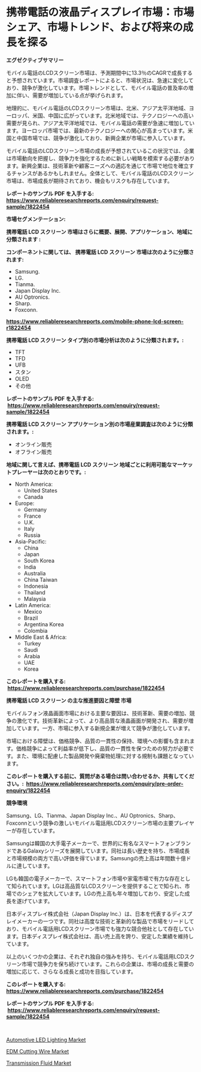 <p><h1>携帯電話の液晶ディスプレイ市場：市場シェア、市場トレンド、および将来の成長を探る</h1></p><p><strong>エグゼクティブサマリー</strong></p>
<p><p>モバイル電話のLCDスクリーン市場は、予測期間中に13.3％のCAGRで成長すると予想されています。市場調査レポートによると、市場状況は、急速に変化しており、競争が激化しています。市場トレンドとして、モバイル電話の普及率の増加に伴い、需要が増加している点が挙げられます。</p><p>地理的に、モバイル電話のLCDスクリーン市場は、北米、アジア太平洋地域、ヨーロッパ、米国、中国に広がっています。北米地域では、テクノロジーへの高い需要が見られ、アジア太平洋地域では、モバイル電話の需要が急速に増加しています。ヨーロッパ市場では、最新のテクノロジーへの関心が高まっています。米国と中国市場では、競争が激化しており、新興企業が市場に参入しています。</p><p>モバイル電話のLCDスクリーン市場の成長が予想されているこの状況では、企業は市場動向を把握し、競争力を強化するために新しい戦略を模索する必要があります。新興企業は、技術革新や顧客ニーズへの適応を通じて市場で地位を確立するチャンスがあるかもしれません。全体として、モバイル電話のLCDスクリーン市場は、市場成長が期待されており、機会もリスクも存在しています。</p></p>
<p><strong>レポートのサンプル PDF を入手する: <a href="https://www.reliableresearchreports.com/enquiry/request-sample/1822454">https://www.reliableresearchreports.com/enquiry/request-sample/1822454</a></strong></p>
<p><strong>市場セグメンテーション:</strong></p>
<p><strong> 携帯電話 LCD スクリーン 市場はさらに概要、展開、アプリケーション、地域に分類されます :</strong></p>
<p><strong>コンポーネントに関しては、 携帯電話 LCD スクリーン 市場は次のように分類されます: &nbsp;</strong></p>
<p><ul><li>Samsung.</li><li>LG.</li><li>Tianma.</li><li>Japan Display Inc.</li><li>AU Optronics.</li><li>Sharp.</li><li>Foxconn.</li></ul></p>
<p><strong><a href="https://www.reliableresearchreports.com/mobile-phone-lcd-screen-r1822454">https://www.reliableresearchreports.com/mobile-phone-lcd-screen-r1822454</a></strong></p>
<p><strong> 携帯電話 LCD スクリーン タイプ別の市場分析は次のように分類されます。:</strong></p>
<p><ul><li>TFT</li><li>TFD</li><li>UFB</li><li>スタン</li><li>OLED</li><li>その他</li></ul></p>
<p><strong>レポートのサンプル PDF を入手する: &nbsp;<a href="https://www.reliableresearchreports.com/enquiry/request-sample/1822454">https://www.reliableresearchreports.com/enquiry/request-sample/1822454</a></strong></p>
<p><strong> 携帯電話 LCD スクリーン アプリケーション別の市場産業調査は次のように分類されます。:</strong></p>
<p><ul><li>オンライン販売</li><li>オフライン販売</li></ul></p>
<p><strong>地域に関して言えば、携帯電話 LCD スクリーン 地域ごとに利用可能なマーケットプレーヤーは次のとおりです。:</strong></p>
<p><ul>
    <li>
        North America:
        <ul>
            <li>United States</li>
            <li>Canada</li>
        </ul>
    </li>
    <li>
        Europe:
        <ul>
            <li>Germany</li>
            <li>France</li>
            <li>U.K.</li>
            <li>Italy</li>
            <li>Russia</li>
        </ul>
    </li>
    <li>
        Asia-Pacific:
        <ul>
            <li>China</li>
            <li>Japan</li>
            <li>South Korea</li>
            <li>India</li>
            <li>Australia</li>
            <li>China Taiwan</li>
            <li>Indonesia</li>
            <li>Thailand</li>
            <li>Malaysia</li>
        </ul>
    </li>
    <li>
        Latin America:
        <ul>
            <li>Mexico</li>
            <li>Brazil</li>
            <li>Argentina Korea</li>
            <li>Colombia</li>
        </ul>
    </li>
    <li>
        Middle East & Africa:
        <ul>
            <li>Turkey</li>
            <li>Saudi</li>
            <li>Arabia</li>
            <li>UAE</li>
            <li>Korea</li>
        </ul>
    </li>
    </ul></p>
<p><strong>このレポートを購入する: &nbsp;<a href="https://www.reliableresearchreports.com/purchase/1822454">https://www.reliableresearchreports.com/purchase/1822454</a></strong></p>
<p><strong>携帯電話 LCD スクリーン の主な推進要因と障壁 市場</strong></p>
<p><p>モバイルフォン液晶画面市場における主要な要因は、技術革新、需要の増加、競争の激化です。技術革新によって、より高品質な液晶画面が開発され、需要が増加しています。一方、市場に参入する新規企業が増えて競争が激化しています。</p><p>市場における障壁は、価格競争、品質の一貫性の保持、環境への影響も含まれます。価格競争によって利益率が低下し、品質の一貫性を保つための努力が必要です。また、環境に配慮した製品開発や廃棄物処理に対する規制も課題となっています。</p></p>
<p><strong>このレポートを購入する前に、質問がある場合は問い合わせるか、共有してください。:&nbsp; <a href="https://www.reliableresearchreports.com/enquiry/pre-order-enquiry/1822454">https://www.reliableresearchreports.com/enquiry/pre-order-enquiry/1822454</a></strong></p>
<p><strong>競争環境</strong></p>
<p><p>Samsung、LG、Tianma、Japan Display Inc.、AU Optronics、Sharp、Foxconnという競争の激しいモバイル電話用LCDスクリーン市場の主要プレイヤーが存在しています。</p><p>Samsungは韓国の大手電子メーカーで、世界的に有名なスマートフォンブランドであるGalaxyシリーズを展開しています。同社は長い歴史を持ち、市場成長と市場規模の両方で高い評価を得ています。Samsungの売上高は年間数十億ドルに達しています。</p><p>LGも韓国の電子メーカーで、スマートフォン市場や家電市場で有力な存在として知られています。LGは高品質なLCDスクリーンを提供することで知られ、市場でのシェアを拡大しています。LGの売上高も年々増加しており、安定した成長を遂げています。</p><p>日本ディスプレイ株式会社（Japan Display Inc.）は、日本を代表するディスプレイメーカーの一つです。同社は高度な技術と革新的な製品で市場をリードしており、モバイル電話用LCDスクリーン市場でも強力な競合他社として存在しています。日本ディスプレイ株式会社は、高い売上高を誇り、安定した業績を維持しています。</p><p>以上のいくつかの企業は、それぞれ独自の強みを持ち、モバイル電話用LCDスクリーン市場で競争力を保ち続けています。これらの企業は、市場の成長と需要の増加に応じて、さらなる成長と成功を目指しています。</p></p>
<p><strong>このレポートを購入する: &nbsp; <a href="https://www.reliableresearchreports.com/purchase/1822454">https://www.reliableresearchreports.com/purchase/1822454</a></strong></p>
<p><strong>レポートのサンプル PDF を入手する: &nbsp;<a href="https://www.reliableresearchreports.com/enquiry/request-sample/1822454">https://www.reliableresearchreports.com/enquiry/request-sample/1822454</a></strong><strong></strong></p>
<p>&nbsp;</p>
<p><p><a href="https://www.linkedin.com/pulse/automotive-led-lighting-market-size-examines-its-scope-primary-h3khe?trackingId=xpwLoVeJxZRwL6KnZeHh%2BA%3D%3D">Automotive LED Lighting Market</a></p><p><a href="https://www.linkedin.com/pulse/edm-cutting-wire-market-size-reveals-best-marketing-channels-global-jw4qc?trackingId=DO6N3TZBkYwHqbfF3EDjAQ%3D%3D">EDM Cutting Wire Market</a></p><p><a href="https://www.linkedin.com/pulse/transmission-fluid-market-research-report-provides-thorough-jsnde?trackingId=jfvt7c2JCulKF3mH3LQxTA%3D%3D">Transmission Fluid Market</a></p></p>